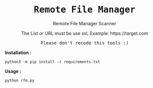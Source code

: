 <div align="center">
  <samp><h1>Remote File Manager</h1></samp>
  <p>
    Remote File Manager Scanner
  </p>
  <p>
    The List or URL must be use ssl, Example: https://target.com
  </p>
  <samp>Please don't recode this tools :)</samp>
</div>

<b>Installation :</b>
```
python3 -m pip install -r requirements.txt
```

<b>Usage :</b>

```
python rfm.py
```


